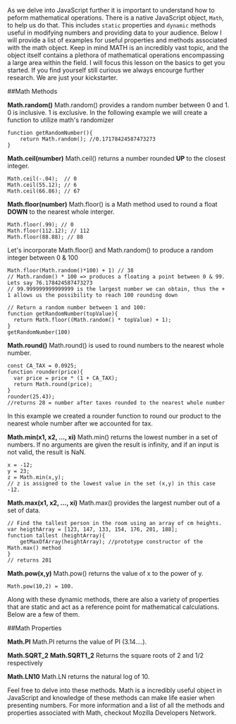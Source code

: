 As we delve into JavaScript further it is important to understand how to peform mathematical operations. There is a native JavaScript object, `Math`, to help us do that. This includes `static` properties and `dynamic` methods useful in modifying numbers and providing data to your audience. Below I will provide a list of examples for useful properties and methods associated with the math object. Keep in mind MATH is an incredibly vast topic, and the object itself contains a plethora of mathematical operations encompassing a large area within the field. I will focus this lesson on the basics to get you started. If you find yourself still curious we always encourge further research. We are just your kickstarter.

##Math Methods

**Math.random()** 
Math.random() provides a random number between 0 and 1. 0 is inclusive. 1 is exclusive.
In the following example we will create a function to utilize math's randomizer 

<?prettify?>
```
function getRandomNumber(){
	return Math.random(); //0.17178424587473273
} 
```

**Math.ceil(number)** 
Math.ceil() returns a number rounded **UP** to the closest integer.

<?prettify?>
```
Math.ceil(-.04);  // 0
Math.ceil(55.12); // 6
Math.ceil(66.86); // 67
```

**Math.floor(number)** 
Math.floor() is a Math method used to round a float **DOWN** to the nearest whole interger.
<?prettify?>
```
Math.floor(.99); // 0
Math.floor(112.12); // 112
Math.floor(88.88); // 88
```
Let's incorporate Math.floor() and Math.random() to produce a random integer between 0 & 100
<?prettify?>
```
Math.floor(Math.random()*100) + 1) // 38
// Math.random() * 100 => produces a floating a point between 0 & 99. Lets say 76.178424587473273
// 99.999999999999999 is the largest number we can obtain, thus the + 1 allows us the possibility to reach 100 rounding down
```


<?prettify?>
```
// Return a random number between 1 and 100:
function getRandomNumber(topValue){
  return Math.floor((Math.random() * topValue) + 1);
}
getRandomNumber(100)
```

**Math.round()**
Math.round() is used to round numbers to the nearest whole number.

<?prettify?>
```
const CA_TAX = 0.0925;
function rounder(price){
  var price = price * (1 + CA_TAX);
  return Math.round(price);
}
rounder(25.43);
//returns 28 = number after taxes rounded to the nearest whole number
```
In this example we created a rounder function to round our product to the nearest whole number after we accounted for tax.


**Math.min(x1, x2, ..., xi)** 
Math.min() returns the lowest number in a set of numbers. If no arguments are given the result is infinity, and if an input is not valid, the result is NaN.

<?prettify?>
```
x = -12;
y = 23;
z = Math.min(x,y);
// z is assigned to the lowest value in the set (x,y) in this case -12.
```

**Math.max(x1, x2, ..., xi)** 
Math.max() provides the largest number out of a set of data.

<?prettify?>
```
// Find the tallest person in the room using an array of cm heights.
var heigthArray = [123, 147, 133, 154, 176, 201, 188]; 
function tallest (heightArray){
	getMaxOfArray(heightArray); //prototype constructor of the Math.max() method
}
// returns 201
```

**Math.pow(x,y)** 
Math.pow() returns the value of x to the power of y.

<?prettify?>
```
Math.pow(10,2) = 100.
```

Along with these dynamic methods, there are also a variety of properties that are static and act as a reference point for mathematical calculations. Below are a few of them. 

##Math Properties

**Math.PI** 
Math.PI returns the value of PI (3.14....).

**Math.SQRT_2**
**Math.SQRT1_2** 
Returns the square roots of 2 and 1/2 respectively

**Math.LN10**
Math.LN returns the natural log of 10.

Feel free to delve into these methods. Math is a incredibly useful object in JavaScript and knowledge of these methods can make life easier when presenting numbers.
For more information and a list of all the methods and properties associated with Math, checkout Mozilla Developers Network.

